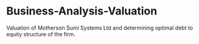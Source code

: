 # Business-Analysis-Valuation
Valuation of Motherson Sumi Systems Ltd and determining optimal debt to equity structure of the firm.
